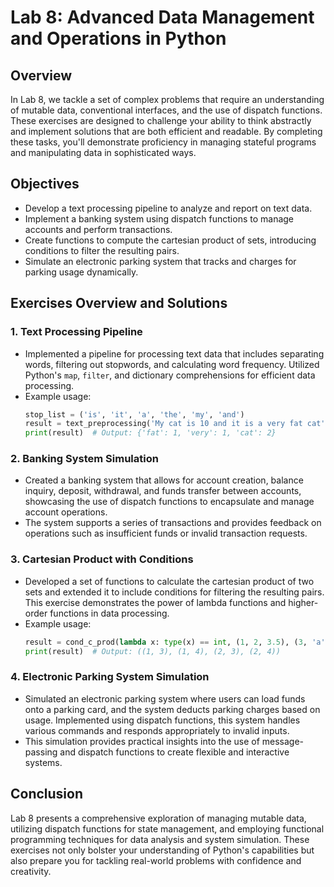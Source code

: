 # Lab 8: Advanced Data Management and Operations in Python

## Overview
In Lab 8, we tackle a set of complex problems that require an understanding of mutable data, conventional interfaces, and the use of dispatch functions. These exercises are designed to challenge your ability to think abstractly and implement solutions that are both efficient and readable. By completing these tasks, you'll demonstrate proficiency in managing stateful programs and manipulating data in sophisticated ways.

## Objectives
- Develop a text processing pipeline to analyze and report on text data.
- Implement a banking system using dispatch functions to manage accounts and perform transactions.
- Create functions to compute the cartesian product of sets, introducing conditions to filter the resulting pairs.
- Simulate an electronic parking system that tracks and charges for parking usage dynamically.

## Exercises Overview and Solutions

### 1. Text Processing Pipeline
- Implemented a pipeline for processing text data that includes separating words, filtering out stopwords, and calculating word frequency. Utilized Python's `map`, `filter`, and dictionary comprehensions for efficient data processing.
- Example usage:
  ```python
  stop_list = ('is', 'it', 'a', 'the', 'my', 'and')
  result = text_preprocessing('My cat is 10 and it is a very fat cat', stop_list)
  print(result)  # Output: {'fat': 1, 'very': 1, 'cat': 2}
  ```

### 2. Banking System Simulation
- Created a banking system that allows for account creation, balance inquiry, deposit, withdrawal, and funds transfer between accounts, showcasing the use of dispatch functions to encapsulate and manage account operations.
- The system supports a series of transactions and provides feedback on operations such as insufficient funds or invalid transaction requests.

### 3. Cartesian Product with Conditions
- Developed a set of functions to calculate the cartesian product of two sets and extended it to include conditions for filtering the resulting pairs. This exercise demonstrates the power of lambda functions and higher-order functions in data processing.
- Example usage:
  ```python
  result = cond_c_prod(lambda x: type(x) == int, (1, 2, 3.5), (3, 'a', 4))
  print(result)  # Output: ((1, 3), (1, 4), (2, 3), (2, 4))
  ```

### 4. Electronic Parking System Simulation
- Simulated an electronic parking system where users can load funds onto a parking card, and the system deducts parking charges based on usage. Implemented using dispatch functions, this system handles various commands and responds appropriately to invalid inputs.
- This simulation provides practical insights into the use of message-passing and dispatch functions to create flexible and interactive systems.

## Conclusion
Lab 8 presents a comprehensive exploration of managing mutable data, utilizing dispatch functions for state management, and employing functional programming techniques for data analysis and system simulation. These exercises not only bolster your understanding of Python's capabilities but also prepare you for tackling real-world problems with confidence and creativity.
